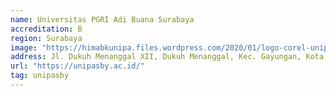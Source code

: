 ```yaml
---
name: Universitas PGRI Adi Buana Surabaya
accreditation: B
region: Surabaya
image: "https://himabkunipa.files.wordpress.com/2020/01/logo-corel-unipa-sbyx.png?w=640"
address: Jl. Dukuh Menanggal XII, Dukuh Menanggal, Kec. Gayungan, Kota SBY, Jawa Timur 60234
url: "https://unipasby.ac.id/"
tag: unipasby
---
```

